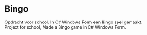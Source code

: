# Bingo
Opdracht voor school. In C# Windows Form een Bingo spel gemaakt.
Project for school, Made a Bingo game in C# Windows Form.
